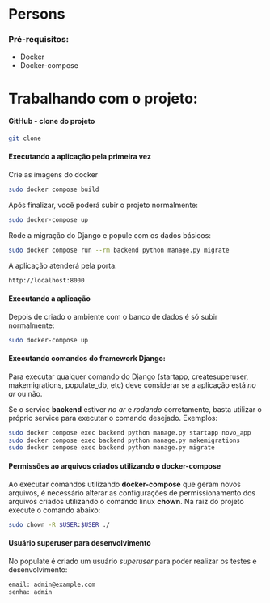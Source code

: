 # Persons

### Pré-requisitos:

- Docker
- Docker-compose

# Trabalhando com o projeto:

#### GitHub - clone do projeto 

```bash
git clone 
```

#### Executando a aplicação pela primeira vez

Crie as imagens do docker

```bash
sudo docker compose build
```

Após finalizar, você poderá subir o projeto normalmente:

```bash
sudo docker-compose up
```

Rode a migração do Django e popule com os dados básicos:
```bash
sudo docker compose run --rm backend python manage.py migrate
```

A aplicação atenderá pela porta:

```bash
http://localhost:8000
```

#### Executando a aplicação

Depois de criado o ambiente com o banco de dados é só subir normalmente:

```bash
sudo docker-compose up
```

#### Executando comandos do framework Django:

Para executar qualquer comando do Django (startapp, createsuperuser, makemigrations, populate_db, etc) deve considerar se a aplicação está *no ar* ou não.

Se o service **backend** estiver *no ar* e *rodando* corretamente, basta utilizar o próprio service para executar o comando desejado.
Exemplos:

```bash
sudo docker compose exec backend python manage.py startapp novo_app
sudo docker compose exec backend python manage.py makemigrations
sudo docker compose exec backend python manage.py migrate
```

#### Permissões ao arquivos criados utilizando o docker-compose

Ao executar comandos utilizando **docker-compose** que geram novos arquivos, é necessário alterar as configurações de permissionamento dos arquivos criados utilizando o comando linux **chown**. Na raiz do projeto execute o comando abaixo:

```bash
sudo chown -R $USER:$USER ./
```


#### Usuário superuser para desenvolvimento

No populate é criado um usuário *superuser* para poder realizar os testes e desenvolvimento:

```bash
email: admin@example.com
senha: admin
```

